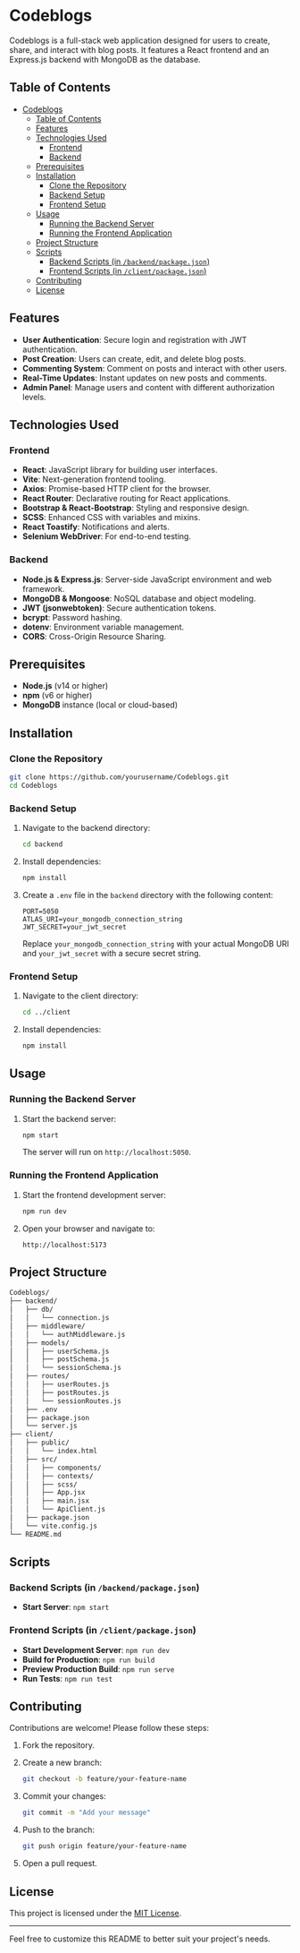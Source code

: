 # Codeblogs

Codeblogs is a full-stack web application designed for users to create, share, and interact with blog posts. It features a React frontend and an Express.js backend with MongoDB as the database.

## Table of Contents

- [Codeblogs](#codeblogs)
  - [Table of Contents](#table-of-contents)
  - [Features](#features)
  - [Technologies Used](#technologies-used)
    - [Frontend](#frontend)
    - [Backend](#backend)
  - [Prerequisites](#prerequisites)
  - [Installation](#installation)
    - [Clone the Repository](#clone-the-repository)
    - [Backend Setup](#backend-setup)
    - [Frontend Setup](#frontend-setup)
  - [Usage](#usage)
    - [Running the Backend Server](#running-the-backend-server)
    - [Running the Frontend Application](#running-the-frontend-application)
  - [Project Structure](#project-structure)
  - [Scripts](#scripts)
    - [Backend Scripts (in `/backend/package.json`)](#backend-scripts-in-backendpackagejson)
    - [Frontend Scripts (in `/client/package.json`)](#frontend-scripts-in-clientpackagejson)
  - [Contributing](#contributing)
  - [License](#license)

## Features

- **User Authentication**: Secure login and registration with JWT authentication.
- **Post Creation**: Users can create, edit, and delete blog posts.
- **Commenting System**: Comment on posts and interact with other users.
- **Real-Time Updates**: Instant updates on new posts and comments.
- **Admin Panel**: Manage users and content with different authorization levels.

## Technologies Used

### Frontend

- **React**: JavaScript library for building user interfaces.
- **Vite**: Next-generation frontend tooling.
- **Axios**: Promise-based HTTP client for the browser.
- **React Router**: Declarative routing for React applications.
- **Bootstrap & React-Bootstrap**: Styling and responsive design.
- **SCSS**: Enhanced CSS with variables and mixins.
- **React Toastify**: Notifications and alerts.
- **Selenium WebDriver**: For end-to-end testing.

### Backend

- **Node.js & Express.js**: Server-side JavaScript environment and web framework.
- **MongoDB & Mongoose**: NoSQL database and object modeling.
- **JWT (jsonwebtoken)**: Secure authentication tokens.
- **bcrypt**: Password hashing.
- **dotenv**: Environment variable management.
- **CORS**: Cross-Origin Resource Sharing.

## Prerequisites

- **Node.js** (v14 or higher)
- **npm** (v6 or higher)
- **MongoDB** instance (local or cloud-based)

## Installation

### Clone the Repository

```bash
git clone https://github.com/yourusername/Codeblogs.git
cd Codeblogs
```

### Backend Setup

1. Navigate to the backend directory:

   ```bash
   cd backend
   ```

2. Install dependencies:

   ```bash
   npm install
   ```

3. Create a `.env` file in the `backend` directory with the following content:

   ```env
   PORT=5050
   ATLAS_URI=your_mongodb_connection_string
   JWT_SECRET=your_jwt_secret
   ```

   Replace `your_mongodb_connection_string` with your actual MongoDB URI and `your_jwt_secret` with a secure secret string.

### Frontend Setup

1. Navigate to the client directory:

   ```bash
   cd ../client
   ```

2. Install dependencies:

   ```bash
   npm install
   ```

## Usage

### Running the Backend Server

1. Start the backend server:

   ```bash
   npm start
   ```

   The server will run on `http://localhost:5050`.

### Running the Frontend Application

1. Start the frontend development server:

   ```bash
   npm run dev
   ```

2. Open your browser and navigate to:

   ```
   http://localhost:5173
   ```

## Project Structure

```bash
Codeblogs/
├── backend/
│   ├── db/
│   │   └── connection.js
│   ├── middleware/
│   │   └── authMiddleware.js
│   ├── models/
│   │   ├── userSchema.js
│   │   ├── postSchema.js
│   │   └── sessionSchema.js
│   ├── routes/
│   │   ├── userRoutes.js
│   │   ├── postRoutes.js
│   │   └── sessionRoutes.js
│   ├── .env
│   ├── package.json
│   └── server.js
├── client/
│   ├── public/
│   │   └── index.html
│   ├── src/
│   │   ├── components/
│   │   ├── contexts/
│   │   ├── scss/
│   │   ├── App.jsx
│   │   ├── main.jsx
│   │   └── ApiClient.js
│   ├── package.json
│   └── vite.config.js
└── README.md
```

## Scripts

### Backend Scripts (in `/backend/package.json`)

- **Start Server**: `npm start`

### Frontend Scripts (in `/client/package.json`)

- **Start Development Server**: `npm run dev`
- **Build for Production**: `npm run build`
- **Preview Production Build**: `npm run serve`
- **Run Tests**: `npm run test`

## Contributing

Contributions are welcome! Please follow these steps:

1. Fork the repository.
2. Create a new branch:

   ```bash
   git checkout -b feature/your-feature-name
   ```

3. Commit your changes:

   ```bash
   git commit -m "Add your message"
   ```

4. Push to the branch:

   ```bash
   git push origin feature/your-feature-name
   ```

5. Open a pull request.

## License

This project is licensed under the [MIT License](LICENSE).

---

Feel free to customize this README to better suit your project's needs.